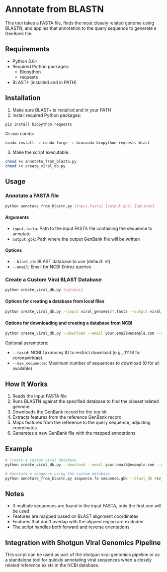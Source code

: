 # Annotate from BLASTN

This tool takes a FASTA file, finds the most closely related genome using BLASTN, and applies that annotation to the query sequence to generate a GenBank file.

## Requirements

- Python 3.6+
- Required Python packages:
  - Biopython
  - requests
- BLAST+ (installed and in PATH)

## Installation

1. Make sure BLAST+ is installed and in your PATH
2. Install required Python packages:

```bash
pip install biopython requests
```

Or use conda:

```bash
conda install -c conda-forge -c bioconda biopython requests blast
```

3. Make the script executable:

```bash
chmod +x annotate_from_blastn.py
chmod +x create_viral_db.py
```

## Usage

### Annotate a FASTA file

```bash
python annotate_from_blastn.py [input.fasta] [output.gbk] [options]
```

#### Arguments

- `input.fasta`: Path to the input FASTA file containing the sequence to annotate
- `output.gbk`: Path where the output GenBank file will be written

#### Options

- `--blast_db`: BLAST database to use (default: nt)
- `--email`: Email for NCBI Entrez queries

### Create a Custom Viral BLAST Database

```bash
python create_viral_db.py [options]
```

#### Options for creating a database from local files

```bash
python create_viral_db.py --input viral_genomes/*.fasta --output viral_db
```

#### Options for downloading and creating a database from NCBI

```bash
python create_viral_db.py --download --email your.email@example.com --output viral_db
```

Optional parameters:
- `--taxid`: NCBI Taxonomy ID to restrict download (e.g., 11118 for coronaviridae)
- `--max_sequences`: Maximum number of sequences to download (0 for all available)

## How It Works

1. Reads the input FASTA file
2. Runs BLASTN against the specified database to find the closest related genome
3. Downloads the GenBank record for the top hit
4. Extracts features from the reference GenBank record
5. Maps features from the reference to the query sequence, adjusting coordinates
6. Generates a new GenBank file with the mapped annotations

## Example

```bash
# Create a custom viral database
python create_viral_db.py --download --email your.email@example.com --output rsv_db --taxid 11250

# Annotate a sequence using the custom database
python annotate_from_blastn.py sequence.fa sequence.gbk --blast_db rsv_db --email your.email@example.com
```

## Notes

- If multiple sequences are found in the input FASTA, only the first one will be used
- Features are mapped based on BLAST alignment coordinates
- Features that don't overlap with the aligned region are excluded
- The script handles both forward and reverse orientations

## Integration with Shotgun Viral Genomics Pipeline

This script can be used as part of the shotgun viral genomics pipeline or as a standalone tool for quickly annotating viral sequences when a closely related reference exists in the NCBI database.